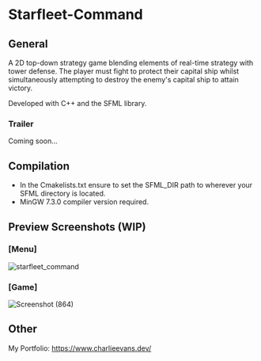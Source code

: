 # Starfleet-Command

## General
A 2D top-down strategy game blending elements of real-time strategy with tower defense. The player must fight to protect their capital ship whilst simultaneously attempting to destroy the enemy's capital ship to attain victory.

Developed with C++ and the SFML library.

### Trailer
Coming soon...

## Compilation
- In the Cmakelists.txt ensure to set the SFML_DIR path to wherever your SFML directory is located. 
- MinGW 7.3.0 compiler version required.

## Preview Screenshots (WIP)

### [Menu]
![starfleet_command](https://github.com/user-attachments/assets/a1ce844c-9bb4-4aa6-b735-0a118758644e)

### [Game]
![Screenshot (864)](https://github.com/user-attachments/assets/866f9ee2-0775-46bd-b18a-f06397df6747)

## Other
My Portfolio: https://www.charlieevans.dev/
